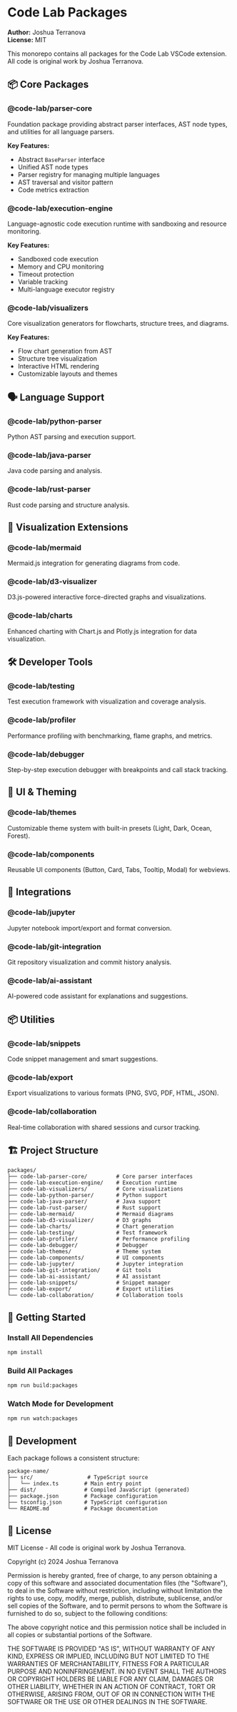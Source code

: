# Code Lab Packages

**Author:** Joshua Terranova  
**License:** MIT

This monorepo contains all packages for the Code Lab VSCode extension. All code is original work by Joshua Terranova.

## 📦 Core Packages

### @code-lab/parser-core
Foundation package providing abstract parser interfaces, AST node types, and utilities for all language parsers.

**Key Features:**
- Abstract `BaseParser` interface
- Unified AST node types
- Parser registry for managing multiple languages
- AST traversal and visitor pattern
- Code metrics extraction

### @code-lab/execution-engine
Language-agnostic code execution runtime with sandboxing and resource monitoring.

**Key Features:**
- Sandboxed code execution
- Memory and CPU monitoring
- Timeout protection
- Variable tracking
- Multi-language executor registry

### @code-lab/visualizers
Core visualization generators for flowcharts, structure trees, and diagrams.

**Key Features:**
- Flow chart generation from AST
- Structure tree visualization
- Interactive HTML rendering
- Customizable layouts and themes

## 🗣️ Language Support

### @code-lab/python-parser
Python AST parsing and execution support.

### @code-lab/java-parser
Java code parsing and analysis.

### @code-lab/rust-parser
Rust code parsing and structure analysis.

## 🎨 Visualization Extensions

### @code-lab/mermaid
Mermaid.js integration for generating diagrams from code.

### @code-lab/d3-visualizer
D3.js-powered interactive force-directed graphs and visualizations.

### @code-lab/charts
Enhanced charting with Chart.js and Plotly.js integration for data visualization.

## 🛠️ Developer Tools

### @code-lab/testing
Test execution framework with visualization and coverage analysis.

### @code-lab/profiler
Performance profiling with benchmarking, flame graphs, and metrics.

### @code-lab/debugger
Step-by-step execution debugger with breakpoints and call stack tracking.

## 🎨 UI & Theming

### @code-lab/themes
Customizable theme system with built-in presets (Light, Dark, Ocean, Forest).

### @code-lab/components
Reusable UI components (Button, Card, Tabs, Tooltip, Modal) for webviews.

## 🔌 Integrations

### @code-lab/jupyter
Jupyter notebook import/export and format conversion.

### @code-lab/git-integration
Git repository visualization and commit history analysis.

### @code-lab/ai-assistant
AI-powered code assistant for explanations and suggestions.

## 📦 Utilities

### @code-lab/snippets
Code snippet management and smart suggestions.

### @code-lab/export
Export visualizations to various formats (PNG, SVG, PDF, HTML, JSON).

### @code-lab/collaboration
Real-time collaboration with shared sessions and cursor tracking.

## 🏗️ Project Structure

```
packages/
├── code-lab-parser-core/         # Core parser interfaces
├── code-lab-execution-engine/    # Execution runtime
├── code-lab-visualizers/         # Core visualizations
├── code-lab-python-parser/       # Python support
├── code-lab-java-parser/         # Java support
├── code-lab-rust-parser/         # Rust support
├── code-lab-mermaid/             # Mermaid diagrams
├── code-lab-d3-visualizer/       # D3 graphs
├── code-lab-charts/              # Chart generation
├── code-lab-testing/             # Test framework
├── code-lab-profiler/            # Performance profiling
├── code-lab-debugger/            # Debugger
├── code-lab-themes/              # Theme system
├── code-lab-components/          # UI components
├── code-lab-jupyter/             # Jupyter integration
├── code-lab-git-integration/     # Git tools
├── code-lab-ai-assistant/        # AI assistant
├── code-lab-snippets/            # Snippet manager
├── code-lab-export/              # Export utilities
└── code-lab-collaboration/       # Collaboration tools
```

## 🚀 Getting Started

### Install All Dependencies

```bash
npm install
```

### Build All Packages

```bash
npm run build:packages
```

### Watch Mode for Development

```bash
npm run watch:packages
```

## 📝 Development

Each package follows a consistent structure:

```
package-name/
├── src/                 # TypeScript source
│   └── index.ts        # Main entry point
├── dist/               # Compiled JavaScript (generated)
├── package.json        # Package configuration
├── tsconfig.json       # TypeScript configuration
└── README.md           # Package documentation
```

## 📄 License

MIT License - All code is original work by Joshua Terranova.

Copyright (c) 2024 Joshua Terranova

Permission is hereby granted, free of charge, to any person obtaining a copy
of this software and associated documentation files (the "Software"), to deal
in the Software without restriction, including without limitation the rights
to use, copy, modify, merge, publish, distribute, sublicense, and/or sell
copies of the Software, and to permit persons to whom the Software is
furnished to do so, subject to the following conditions:

The above copyright notice and this permission notice shall be included in all
copies or substantial portions of the Software.

THE SOFTWARE IS PROVIDED "AS IS", WITHOUT WARRANTY OF ANY KIND, EXPRESS OR
IMPLIED, INCLUDING BUT NOT LIMITED TO THE WARRANTIES OF MERCHANTABILITY,
FITNESS FOR A PARTICULAR PURPOSE AND NONINFRINGEMENT. IN NO EVENT SHALL THE
AUTHORS OR COPYRIGHT HOLDERS BE LIABLE FOR ANY CLAIM, DAMAGES OR OTHER
LIABILITY, WHETHER IN AN ACTION OF CONTRACT, TORT OR OTHERWISE, ARISING FROM,
OUT OF OR IN CONNECTION WITH THE SOFTWARE OR THE USE OR OTHER DEALINGS IN THE
SOFTWARE.

